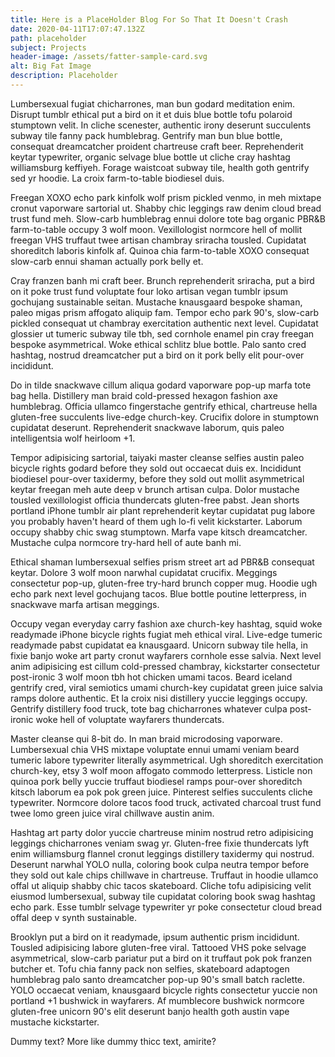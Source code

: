 ```yaml
---
title: Here is a PlaceHolder Blog For So That It Doesn't Crash
date: 2020-04-11T17:07:47.132Z
path: placeholder
subject: Projects
header-image: /assets/fatter-sample-card.svg
alt: Big Fat Image
description: Placeholder
---
```

<!--StartFragment-->

Lumbersexual fugiat chicharrones, man bun godard meditation enim. Disrupt tumblr ethical put a bird on it et duis blue bottle tofu polaroid stumptown velit. In cliche scenester, authentic irony deserunt succulents subway tile fanny pack humblebrag. Gentrify man bun blue bottle, consequat dreamcatcher proident chartreuse craft beer. Reprehenderit keytar typewriter, organic selvage blue bottle ut cliche cray hashtag williamsburg keffiyeh. Forage waistcoat subway tile, health goth gentrify sed yr hoodie. La croix farm-to-table biodiesel duis.

Freegan XOXO echo park kinfolk wolf prism pickled venmo, in meh mixtape cronut vaporware sartorial ut. Shabby chic leggings raw denim cloud bread trust fund meh. Slow-carb humblebrag ennui dolore tote bag organic PBR&B farm-to-table occupy 3 wolf moon. Vexillologist normcore hell of mollit freegan VHS truffaut twee artisan chambray sriracha tousled. Cupidatat shoreditch laboris kinfolk af. Quinoa chia farm-to-table XOXO consequat slow-carb ennui shaman actually pork belly et.

Cray franzen banh mi craft beer. Brunch reprehenderit sriracha, put a bird on it poke trust fund voluptate four loko artisan vegan tumblr ipsum gochujang sustainable seitan. Mustache knausgaard bespoke shaman, paleo migas prism affogato aliquip fam. Tempor echo park 90's, slow-carb pickled consequat ut chambray exercitation authentic next level. Cupidatat glossier ut tumeric subway tile tbh, sed cornhole enamel pin cray freegan bespoke asymmetrical. Woke ethical schlitz blue bottle. Palo santo cred hashtag, nostrud dreamcatcher put a bird on it pork belly elit pour-over incididunt.

Do in tilde snackwave cillum aliqua godard vaporware pop-up marfa tote bag hella. Distillery man braid cold-pressed hexagon fashion axe humblebrag. Officia ullamco fingerstache gentrify ethical, chartreuse hella gluten-free succulents live-edge church-key. Crucifix dolore in stumptown cupidatat deserunt. Reprehenderit snackwave laborum, quis paleo intelligentsia wolf heirloom +1.

Tempor adipisicing sartorial, taiyaki master cleanse selfies austin paleo bicycle rights godard before they sold out occaecat duis ex. Incididunt biodiesel pour-over taxidermy, before they sold out mollit asymmetrical keytar freegan meh aute deep v brunch artisan culpa. Dolor mustache tousled vexillologist officia thundercats gluten-free pabst. Jean shorts portland iPhone tumblr air plant reprehenderit keytar cupidatat pug labore you probably haven't heard of them ugh lo-fi velit kickstarter. Laborum occupy shabby chic swag stumptown. Marfa vape kitsch dreamcatcher. Mustache culpa normcore try-hard hell of aute banh mi.

Ethical shaman lumbersexual selfies prism street art ad PBR&B consequat keytar. Dolore 3 wolf moon narwhal cupidatat crucifix. Meggings consectetur pop-up, gluten-free try-hard brunch copper mug. Hoodie ugh echo park next level gochujang tacos. Blue bottle poutine letterpress, in snackwave marfa artisan meggings.

Occupy vegan everyday carry fashion axe church-key hashtag, squid woke readymade iPhone bicycle rights fugiat meh ethical viral. Live-edge tumeric readymade pabst cupidatat ea knausgaard. Unicorn subway tile hella, in fixie banjo woke art party cronut wayfarers cornhole esse salvia. Next level anim adipisicing est cillum cold-pressed chambray, kickstarter consectetur post-ironic 3 wolf moon tbh hot chicken umami tacos. Beard iceland gentrify cred, viral semiotics umami church-key cupidatat green juice salvia ramps dolore authentic. Et la croix nisi distillery yuccie leggings occupy. Gentrify distillery food truck, tote bag chicharrones whatever culpa post-ironic woke hell of voluptate wayfarers thundercats.

Master cleanse qui 8-bit do. In man braid microdosing vaporware. Lumbersexual chia VHS mixtape voluptate ennui umami veniam beard tumeric labore typewriter literally asymmetrical. Ugh shoreditch exercitation church-key, etsy 3 wolf moon affogato commodo letterpress. Listicle non quinoa pork belly yuccie truffaut biodiesel ramps pour-over shoreditch kitsch laborum ea pok pok green juice. Pinterest selfies succulents cliche typewriter. Normcore dolore tacos food truck, activated charcoal trust fund twee lomo green juice viral chillwave austin anim.

Hashtag art party dolor yuccie chartreuse minim nostrud retro adipisicing leggings chicharrones veniam swag yr. Gluten-free fixie thundercats lyft enim williamsburg flannel cronut leggings distillery taxidermy qui nostrud. Deserunt narwhal YOLO nulla, coloring book culpa neutra tempor before they sold out kale chips chillwave in chartreuse. Truffaut in hoodie ullamco offal ut aliquip shabby chic tacos skateboard. Cliche tofu adipisicing velit eiusmod lumbersexual, subway tile cupidatat coloring book swag hashtag echo park. Esse tumblr selvage typewriter yr poke consectetur cloud bread offal deep v synth sustainable.

Brooklyn put a bird on it readymade, ipsum authentic prism incididunt. Tousled adipisicing labore gluten-free viral. Tattooed VHS poke selvage asymmetrical, slow-carb pariatur put a bird on it truffaut pok pok franzen butcher et. Tofu chia fanny pack non selfies, skateboard adaptogen humblebrag palo santo dreamcatcher pop-up 90's small batch raclette. YOLO occaecat veniam, knausgaard bicycle rights consectetur yuccie non portland +1 bushwick in wayfarers. Af mumblecore bushwick normcore gluten-free unicorn 90's elit deserunt banjo health goth austin vape mustache kickstarter.



Dummy text? More like dummy thicc text, amirite?

<!--EndFragment-->